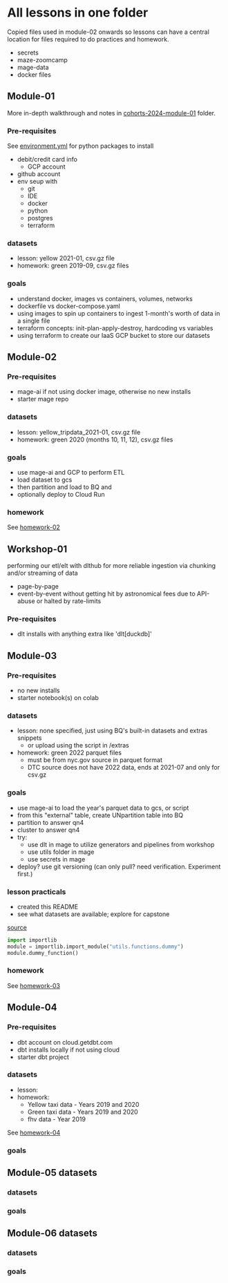 # All lessons in one folder

Copied files used in module-02 onwards so lessons can have a central location for files required to do practices and homework.

- secrets
- maze-zoomcamp
- mage-data
- docker files

## Module-01

More in-depth walkthrough and notes in [cohorts-2024-module-01](../01-docker-terraform/) folder.

### Pre-requisites

See [environment.yml](../../../environment.yml) for python packages to install

- debit/credit card info
  - GCP account
- github account
- env seup with
  - git
  - IDE
  - docker
  - python
  - postgres
  - terraform

### datasets

- lesson: yellow 2021-01, csv.gz file
- homework: green 2019-09, csv.gz files

### goals

- understand docker, images vs containers, volumes, networks
- dockerfile vs docker-compose.yaml
- using images to spin up containers to ingest 1-month's worth of data in a single file
- terraform concepts: init-plan-apply-destroy, hardcoding vs variables
- using terraform to create our IaaS GCP bucket to store our datasets

## Module-02 

### Pre-requisites

- mage-ai if not using docker image, otherwise no new installs
- starter mage repo

### datasets

- lesson: yellow_tripdata_2021-01, csv.gz file
- homework: green 2020 (months 10, 11, 12), csv.gz files

### goals

- use mage-ai and GCP to perform ETL
- load dataset to gcs  
- then partition and load to BQ and 
- optionally deploy to Cloud Run 

### homework

See [homework-02](../02-workflow-orchestration/homework-02.ipynb)

## Workshop-01

performing our etl/elt with dlthub for more reliable ingestion via chunking and/or streaming of data
- page-by-page
- event-by-event
without getting hit by astronomical fees due to API-abuse or halted by rate-limits

### Pre-requisites

- dlt installs with anything extra like 'dlt[duckdb]'

## Module-03 

### Pre-requisites

- no new installs
- starter notebook(s) on colab

### datasets

- lesson: none specified, just using BQ's built-in datasets and extras snippets
  - or upload using the script in /extras
- homework: green 2022 parquet files
  - must be from nyc.gov source in parquet format
  - DTC source does not have 2022 data, ends at 2021-07 and only for csv.gz
  
### goals

- use mage-ai to load the year's parquet data to gcs, or script
- from this "external" table, create UNpartition table into BQ
- partition to answer qn4
- cluster to answer qn4
- try:
  - use dlt in mage to utilize generators and pipelines from workshop
  - use utils folder in mage
  - use secrets in mage
- deploy? use git versioning (can only pull? need verification. Experiment first.) 

### lesson practicals

- created this README
- see what datasets are available; explore for capstone

[source](https://mageai.slack.com/archives/C05NYC4DADT/p1704817959660529?thread_ts=1704817635.872979&cid=C05NYC4DADT)
```python
import importlib
module = importlib.import_module("utils.functions.dummy")
module.dummy_function()
```

### homework

See [homework-03](../03-data-warehouse/homework.md)

## Module-04 

### Pre-requisites

- dbt account on cloud.getdbt.com
- dbt installs locally if not using cloud
- starter dbt project

### datasets
- lesson: 
- homework:
  * Yellow taxi data - Years 2019 and 2020
  * Green taxi data - Years 2019 and 2020 
  * fhv data - Year 2019

See [homework-04](../04-analytics-engineering/homework.md)

### goals



## Module-05 datasets

### datasets
### goals

## Module-06 datasets

### datasets
### goals